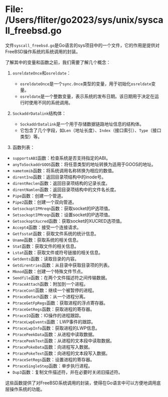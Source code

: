 # File: /Users/fliter/go2023/sys/unix/syscall_freebsd.go

文件`syscall_freebsd.go`是Go语言的sys项目中的一个文件，它的作用是提供对FreeBSD操作系统的系统调用的封装。

了解其中的变量和函数之前，我们需要了解几个概念：

1. `osreldateOnce`和`osreldate`：
   - `osreldateOnce`是一个`sync.Once`类型的变量，用于初始化`osreldate`变量。
   - `osreldate`是一个整数变量，表示系统的发布日期。该日期用于决定在运行时使用不同的系统调用。

2. `SockaddrDatalink`结构体：
   - `SockaddrDatalink`是一个用于存储数据链路地址信息的结构体。
   - 它包含了几个字段，如`Len`（地址长度）、`Index`（接口索引）、`Type`（接口类型）等。

3. 函数列表：

- `supportsABI`函数：检查系统是否支持指定的ABI。
- `anyToSockaddrGOOS`函数：将任意类型的地址转换为适用于GOOS的地址。
- `nametomib`函数：将系统调用名称转换为相应的数值。
- `direntIno`函数：返回目录项结构中的inode号。
- `direntReclen`函数：返回目录项结构的记录长度。
- `direntNamlen`函数：返回目录项结构中的文件名长度。
- `Pipe`函数：创建一个管道。
- `Pipe2`函数：创建一个双向管道。
- `GetsockoptIPMreqn`函数：获取socket的IP选项值。
- `SetsockoptIPMreqn`函数：设置socket的IP选项值。
- `GetsockoptXucred`函数：获取socket的XUCRED选项值。
- `Accept4`函数：接受一个连接请求。
- `Getfsstat`函数：获取文件系统的统计信息。
- `Uname`函数：获取系统的相关信息。
- `Stat`函数：获取文件的相关信息。
- `Lstat`函数：获取文件或符号链接的相关信息。
- `Getdents`函数：读取目录的内容。
- `Getdirentries`函数：从目录中获取目录项的列表。
- `Mknod`函数：创建一个特殊文件节点。
- `Sendfile`函数：在两个文件描述符之间传输数据。
- `PtraceAttach`函数：附加到一个进程。
- `PtraceCont`函数：继续一个被暂停的进程。
- `PtraceDetach`函数：从一个进程分离。
- `PtraceGetFpRegs`函数：获取进程的浮点寄存器。
- `PtraceGetRegs`函数：获取进程的寄存器。
- `PtraceIO`函数：IO操作的进程跟踪。
- `PtraceLwpEvents`函数：LWP事件的跟踪。
- `PtraceLwpInfo`函数：获取进程的LWP信息。
- `PtracePeekData`函数：从进程中读取数据。
- `PtracePeekText`函数：从进程的文本段中读取数据。
- `PtracePokeData`函数：向进程写入数据。
- `PtracePokeText`函数：向进程的文本段写入数据。
- `PtraceSetRegs`函数：设置进程的寄存器。
- `PtraceSingleStep`函数：单步执行进程。
- `Dup3`函数：复制文件描述符，并在必要时关闭旧描述符。

这些函数提供了对FreeBSD系统调用的封装，使得在Go语言中可以方便地调用底层操作系统的功能。

